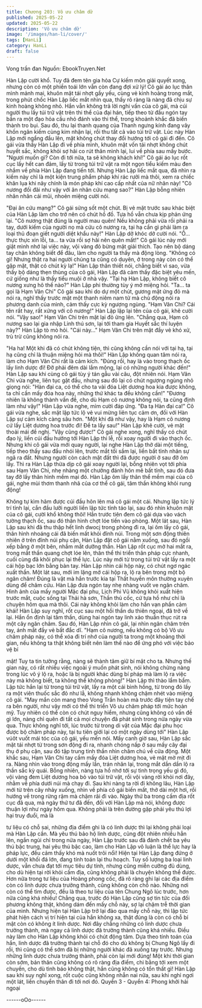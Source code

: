 ```yaml
---
title: Chương 203: Vô ưu châm dữ
published: 2025-05-22
updated: 2025-05-22
description: 'Vô ưu châm dữ'
image: '/images/han-li/cover/'
tags: [HanLi]
category: HanLi
draft: false
---
```


Vong trần đan
Nguồn: EbookTruyen.Net

Hàn Lập cười khổ. Tuy đã đem tên gia hỏa Cự kiếm môn giải
quyết xong, nhưng còn có một phiền toái lớn vẫn còn đang đợi xử
lý!
Cô gái áo lục thân mình mảnh mai, khuôn mặt tái nhợt gầy yếu,
cùng vẻ kinh hoảng trong mắt, trong phút chốc Hàn Lập liếc mắt
nhìn qua, thấy rõ ràng là nàng đã chịu sự kinh hoàng không nhỏ.
Hắn vẫn không trả lời nghi vấn của cô gái, mà cúi người thu lấy
túi trữ vật trên thi thể của đại hán, tiếp theo từ đầu ngón tay bắn
ra một đạo hỏa cầu nhỏ đánh vào thi thể, trong khoảnh khắc đã
biến thành tro bụi. Sau đó, thu lại thanh quang của Thanh ngưng
kính đang vây khốn ngân kiếm cùng kim nhận lại, rồi thu tất cả
vào túi trữ vật.
Lúc này Hàn Lập mới ngẩng đầu lên, mặt không chút thay đổi
hướng tới cô gái đi đến.
Cô gái vừa thấy Hàn Lập đi về phía mình, khuôn mặt vốn tái nhợt
không chút huyết sắc, không khỏi sợ hãi co rút thân mình lại, lui
về phía sau mấy bước.
"Ngươi muốn gì? Còn đi tới nữa, ta sẽ không khách khí!" Cô gái
áo lục rốt cục lấy hết can đảm, lấy từ trong túi trữ vật ra một ngọn
tiểu kiếm màu đen nhắm về phía Hàn Lập đang tiến tới. Nhưng
Hàn Lập liếc mắt qua, đã nhìn ra kiếm này chỉ là một kiện trung
phẩm pháp khí rác rưởi mà thôi, xem ra chiếc khăn lụa khi nãy
chính là món pháp khí cao cấp nhất của nữ nhân này!
"Cô nương đối đãi như vậy với ân nhân cứu mạng sao?" Hàn Lập
bỗng nhiên nhăn nhăn cái mũi, nhoẻn miệng cười nói.

"Đại ân cứu mạng?" Cô gái sửng sốt một chút. Bị vẻ mặt trước
sau khác biệt của Hàn Lập làm cho trở nên có chút hồ đồ. Tựa hồ
vẫn chưa kịp phản ứng lại.
"Cô nương thật đúng là người mau quên! Nếu không phải vừa rồi
phải ra tay, dưới kiếm của người nọ mà cứu cô nương ra, tại hạ
cần gì phải làm ra loại thủ đoạn giết người diệt khẩu này!" Hàn
Lập dở khóc dở cười nói.
"Ồ… thực thực xin lỗi, ta… ta vừa rồi sợ hãi nên quên mất!" Cô
gái lúc này mới giật mình nhớ lại việc này, vội vàng đỏ bừng mặt
giải thích. Tạo nên bộ dáng tay chân không biết để đâu, làm cho
người ta thấy mà động lòng.
"Không có gì! Nhưng thật ra hai người chúng ta cũng có duyên, ở
trong này còn có thể gặp mặt, thật có chút kỳ lạ!" Hàn Lập thân
thiết nói, chẳng biết vì sao, vừa thấy bộ dáng thẹn thùng của cô
gái, Hàn Lập đã cảm thấy đặc biệt yêu mến, cứ giống như là thấy
tiểu muội ở nhà vậy.
"Tại hạ Hàn Lập, không biết cô nương xưng hô thế nào?" Hàn Lập
phi thường tùy ý mở miệng hỏi.
"Ta… ta gọi là Hạm Vân Chi" Cô gái sau khi do dự một chút,
gương mặt ửng đỏ mà nói ra, nghĩ thấy trước mặt một thanh niêm
nam tử mà chủ động nói ra phương danh của mình, cảm thấy cực
kỳ ngượng ngùng.
"Hạm Vân Chi? Cái tên rất hay, rất xứng với cô nương!" Hàn Lập
lặp lại tên của cô gái, khẽ cười nói.
"Vậy sao!" Hạm Vân Chi trên mặt lại đỏ ửng lên.
"Chẳng qua, Hạm cô nương sao lại gia nhập Linh thú sơn, lại tới
tham gia Huyết sắc thí luyện này?" Hàn Lập tò mò hỏi.
"Cái này…" Hạm Vân Chi trên mặt đầy vẻ khó xử, trù trừ cũng
không nói ra.

"Ha ha! Một khi đã có chút không tiện, thì cũng không cần nói với
tại hạ, tại hạ cũng chỉ là thuận miệng hỏi mà thôi!" Hàn Lập không
quan tâm nói ra, làm cho Hạm Vân Chi rất là cảm kích.
"Đúng rồi, hay là vào trong thạch ốc lấy linh dược đi! Đỡ phải đêm
dài lắm mộng, lại có những người khác đến!" Hàn Lập sau khi
cùng cô gái tùy ý tán gẫu vài câu, đột nhiên nói.
Hạm Vân Chi vừa nghe, liên tục gật đầu, nhưng sau đó lại có chút
ngượng ngùng nhỏ giọng nói:
"Hàn đại ca, có thể cho ta vài đóa Liệt dương hoa kia được không,
ta chỉ cần mấy đóa hoa này, những thứ khác ta đều không cần!"
"Đương nhiên là không thành vấn đề, cho dù Hạm cô nương
không nói, ta cũng định làm như vậy!" Hàn Lập vừa nghe, mỉm
cười đáp ứng.
"Đa tạ Hàn đại ca!" Cô gái vừa nghe, sắc mặt lập tức lộ vẻ vui
mừng liên tục cảm ơn, đối với Hàn Lập sự cảm kích càng sâu
hơn.
"Một khi đã như vậy, hay là Hạm cô nương cứ lấy Liệt dương hoa
trước đi! Để ta lấy sau!" Hàn Lập khẽ cười, vẻ mặt thoải mái đề
nghị.
"Vậy cũng được!" Cô gái nghe xong, nghĩ thấy có chút đạo lý, liền
cúi đầu hướng tới Hàn Lập thi lễ, rồi xoay người đi vào thạch ốc.
Nhưng khi cô gái vừa mới quay người, lại nghe Hàn Lập thở dài
một tiếng, tiếp theo thấy sau đầu nhói lên, trước mắt tối sầm lại,
liền bất tỉnh nhân sự ngã ra đất. Nhưng người còn cách mặt đất
thì đã được người ở sau đỡ ôm lấy.
Thì ra Hàn Lập thừa dịp cô gái xoay người lại, bỗng nhiên vọt tới
phía sau Hạm Vân Chi, nhẹ nhàng một chưởng đánh hôn mê bất
tỉnh, sau đó đưa tay đỡ lấy thân hình mềm mại đó.
Hàn Lập ôm lấy thân thể mềm mại của cô gái, nghe mùi thơm
thanh nhã của cơ thể cô gái, tâm thần không khỏi rung động!

Không tự kìm hãm được cúi đầu hôn lên má cô gái một cái.
Nhưng lập tức lý trí tỉnh lại, cắn đầu lưỡi người liền lập tức tỉnh
táo lại, sau đó nhìn khuôn mặt của cô gái, cười khổ không thôi!
Hắn trước tiên đem cô gái dựa vào vách tường thạch ốc, sau đó
thân hình chợt lóe tiến vào phòng. Một lát sau, Hàn Lập sau khi
đã thu thập hết linh dwocj trong phòng đi ra, lại ôm lấy cô gái,
thân hình nhoáng cái đã biến mất khỏi đỉnh núi.
Trong một sơn động thiên nhiên ở trên đỉnh núi phụ cận, Hàn Lập
đặt cô gái nằm xuống, sau đó ngồi xếp bằng ở một bên, nhắm
mắt dưỡng thần.
Hàn Lập rốt cục mở hai mắt ra, trong mắt thần quang chợt lóe lên,
thân thể thi triển thân pháp cực nhanh, cuối cùng đã khôi phục lại
thể lực. Lúc này mới từ trong túi trữ vật lấy ra một cái hộp bạc lớn
bằng bàn tay.
Hàn Lập nhìn cái hộp này, có chút ngơ ngác xuất thần.
Một lát sau, mới im lặng mở cái hộp ra, lộ ra bên trong một bộ
ngân châm! Đúng là vật mà hắn trước kia tại Thất huyền môn
thường xuyên dùng để châm cứu.
Hàn Lập đưa ngón tay nhẹ nhàng vuốt ve ngân châm. Hình ảnh
của mấy người Mặc đại phu, Lịch Phi Vũ không khỏi xuất hiện
trước mắt, cuộc sống tại Thải hà sơn, Thần thủ cốc, cứ tựa hồ
như chỉ là chuyện hôm qua mà thôi. Cái này không khỏi làm cho
hắn vạn phần cảm khái!
Hàn Lập suy nghĩ, rốt cục sau một hồi thần du thiên ngoại, đã trở
về lại. Hắn ổn định lại tâm thần, dùng hai ngón tay linh xảo thuần
thục rút ra một cây ngân châm.
Sau đó, Hàn Lập nhìn cô gái, lại nhìn ngân châm trên tay, ánh
mắt đầy vẻ bất đắc dĩ.
"Hạm cô nương, nếu không có bộ Vô ưu châm pháp này, có thể
xóa đi trí nhớ của người ta trong một khoảng thời gian, nếu không
ta thật không biết nên làm thế nào để ứng phó với việc bảo vệ bí

mật! Tuy ta tin tưởng rằng, nàng sẽ thành tâm giữ bí mật cho ta.
Nhưng thế gian này, có rất nhiều việc ngoài ý muốn phát sinh, nói
không chừng nàng trong lúc vô ý lộ ra, hoặc là bị người khác dùng
bí pháp mà làm lộ ra việc này mà không biết, ta không thể không
phòng!" Hàn Lập thì thào lẩm bẩm.
Lập tức hắn lại từ trong túi trữ vật, lấy ra một cái bình hồng, từ
trong đó lấy ra một viên thuốc sắc đỏ như lẳ, không nhanh không
chậm nhét vào miệng cô gái.
"May mắn còn mang theo Vong Trần hoàn mà trước đây tiện tay
chế ra bên người, như vậy mới có thể thi triển Vô ưu châm pháp
tới mức hoàn mỹ. Tuy nhiên có thể còn có chút nguy hiểm, nhưng
cũng không có vấn đề gì lớn, nàng chỉ quên đi tất cả mọi chuyện
đã phát sinh trong nửa ngày vừa qua. Thực không nghĩ tới, lúc
trước từ trong di vật của Mặc đại phu học được bộ châm pháp
này, tại tu tiên giới lại có một ngày dùng tới" Hàn Lập vúôt vuốt
mái tóc của cô gái, yếu mến nói.
Mấy canh giờ sau, Hàn Lập sắc mặt tái nhợt từ trong sơn động đi
ra, nhanh chóng nấp ở sau mấy cây đại thụ ở phụ cận, sau đó tập
trung tinh thần nhìn chăm chú về cửa động.
Một khắc sau, Hạm Vân Chi tay cầm mấy đóa Liệt dương hoa, vẻ
mặt mờ mịt đi ra. Nàng nhìn vào trong động mấy lần, trán nhăn
lại, trong mắt dần dần lộ ra thần sắc kỳ quái.
Bỗng nhiên, nàng tựa hồ nhớ tới sự tình trọng yếu gì đó, vội vàng
đem Liệt dương hoa bỏ vào túi trữ vật, rồi vội vàng rời khỏi nơi
đây, nhằm về phía dưới núi mà chạy đi.
Sau khi nàng ta rời đi không lâu, Hàn Lập mới từ trên cây nhảy
xuống, nhìn về phía cô gái biến mất, thở dài một hơi, rồi hướng
về trong rừng rậm mà chậm rãi đi vào.
Ngày thứ ba trong cấm địa rốt cục đã qua, mà ngày thứ tư đã
đến, đối với Hàn Lập mà nói, không được thuận lợi như ngày hôm
qua.
Không phải là trên đường gặp phải yêu thú lợi hại truy đuổi, mà là

tư liệu có chỗ sai, những địa điểm ghi là có linh dược thì lại không
phải loại mà Hàn Lập cần. Mà yêu thú bảo hộ linh dược, cũng đột
nhiên nhiều hẳn lên, ngắn ngủi chỉ trong nửa ngày, Hàn Lập trước
sau đã đánh chết ba yêu thú bậc trung, hai yêu thú bậc cao, làm
cho Hàn Lập vô luận là thể lực hay là pháp lực, đều cảm thấy khó
mà nuốt trôi nổi!
Hiện tại Hàn Lập đang đứng ở dưới một khối đá lớn, đang tính
toán lại thu hoạch. Tuy số lượng ba loại linh dược, vẫn chưa đạt
tới mục tiêu dự tính, nhưng cũng miễn cưỡng đủ dùng, cho dù
hiện tại rời khỏi cấm địa, cũng không phải là chuyện không thể
được.
Hơn nữa trong tư liệu của Hoàng phong cốc, đã rõ ràng ghi lại
các địa điểm còn có linh dược chưa trưởng thành, cũng không
còn chỗ nào. Những nơi còn có thể tìm được, đều là theo tư liệu
của tên Chung Ngô lúc trước, hơn nữa cũng khá nhiều!
Chẳng qua, trước đó Hàn Lập cũng sợ tin tức của đối phương
không thật, không dám đến mấy chỗ này, sợ lại chậm trễ thời gian
của mình. Nhưng hiện tại Hàn Lập trở lại đảo qua mấy chỗ này,
thì lập tức phát hiện cách vị trí hiện tại của hắn không xa, thật
đúng là còn có chỗ bí mật còn có không ít linh dược.
Nơi đây chẳng những có linh dược chưa trưởng thành, mà ngay
cả linh dược đã trưởng thành cũng khá nhiều. Điều này làm cho
Hàn Lập không khỏi có chút động tâm. Dựa theo tính toán của
hắn, linh dược đã trưởng thành tại chỗ đó cho dù không bị Chung
Ngô lấy đi rồi, thì cũng có thể sớm đã bị những người khác đã
xuống tay trước. Nhưng những linh dược chưa trưởng thành,
phải còn lại mới đúng!
Một khi thời gian còn sớm, bản thân cũng không có rõ ràng địa
điểm, chi bằng tới xem một chuyến, cho dù tình báo không thật,
hắn cũng không có tổn thất gì!
Hàn Lập sau khi suy nghĩ xong, rốt cuộc cũng không nhẫn nai
nữa, sau khi nghỉ ngơi một lát, liền chuyển thân đi tới nơi đó.
Quyển 3 - Quyển 4: Phong khởi hải ngoại

------oOo------
